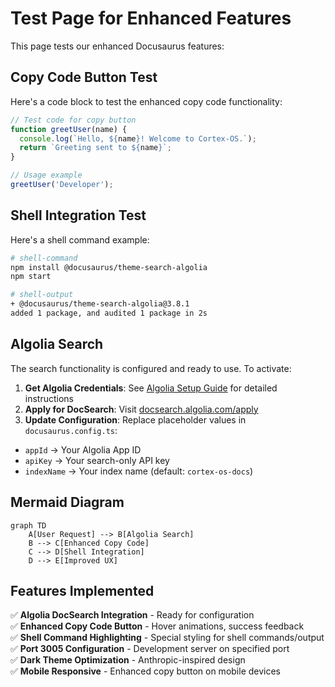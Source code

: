 # Test Page for Enhanced Features

This page tests our enhanced Docusaurus features:

## Copy Code Button Test

Here's a code block to test the enhanced copy code functionality:

```javascript
// Test code for copy button
function greetUser(name) {
  console.log(`Hello, ${name}! Welcome to Cortex-OS.`);
  return `Greeting sent to ${name}`;
}

// Usage example
greetUser('Developer');
```

## Shell Integration Test

Here's a shell command example:

```bash
# shell-command
npm install @docusaurus/theme-search-algolia
npm start
```

```bash
# shell-output
+ @docusaurus/theme-search-algolia@3.8.1
added 1 package, and audited 1 package in 2s
```

## Algolia Search

The search functionality is configured and ready to use. To activate:

1. **Get Algolia Credentials**: See [Algolia Setup Guide](/guides/algolia-setup) for detailed instructions
2. **Apply for DocSearch**: Visit [docsearch.algolia.com/apply](https://docsearch.algolia.com/apply/)
3. **Update Configuration**: Replace placeholder values in `docusaurus.config.ts`:

- `appId` → Your Algolia App ID
- `apiKey` → Your search-only API key
- `indexName` → Your index name (default: `cortex-os-docs`)

## Mermaid Diagram

```mermaid
graph TD
    A[User Request] --> B[Algolia Search]
    B --> C[Enhanced Copy Code]
    C --> D[Shell Integration]
    D --> E[Improved UX]
```

## Features Implemented

✅ **Algolia DocSearch Integration** - Ready for configuration  
✅ **Enhanced Copy Code Button** - Hover animations, success feedback  
✅ **Shell Command Highlighting** - Special styling for shell commands/output  
✅ **Port 3005 Configuration** - Development server on specified port  
✅ **Dark Theme Optimization** - Anthropic-inspired design  
✅ **Mobile Responsive** - Enhanced copy button on mobile devices
